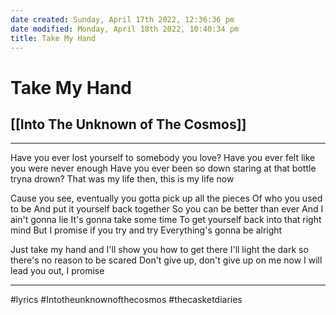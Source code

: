 ```yaml
---
date created: Sunday, April 17th 2022, 12:36:36 pm
date modified: Monday, April 18th 2022, 10:40:34 pm
title: Take My Hand
---
```

# Take My Hand
## [[Into The Unknown of The Cosmos]]
---

Have you ever lost yourself to somebody you love?
Have you ever felt like you were never enough
Have you ever been so down staring at that bottle tryna drown?
That was my life then, this is my life now

Cause you see, eventually
you gotta pick up all the pieces
Of who you used to be
And put it yourself back together
So you can be better than ever
And I ain't gonna lie
It's gonna take some time
To get yourself back into that right mind
But I promise if you try and try
Everything's gonna be alright

Just take my hand and I'll show you how to get there
I'll light the dark so there's no reason to be scared
Don't give up, don't give up on me now
I will lead you out, I promise

---

#lyrics #Intotheunknownofthecosmos #thecasketdiaries